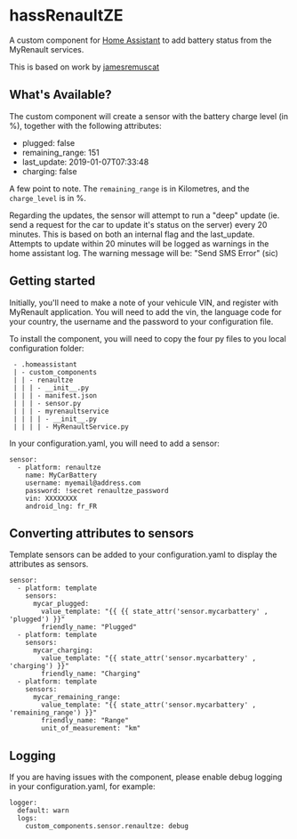 # hassRenaultZE
A custom component for [Home Assistant](http://home-assistant.io/) to add battery status from the MyRenault services.

This is based on work by [jamesremuscat](https://github.com/jamesremuscat/pyze)

## What's Available?
The custom component will create a sensor with the battery charge level (in %), together with the following attributes:

* plugged: false
* remaining_range: 151
* last_update: 2019-01-07T07:33:48
* charging: false

A few point to note. The `remaining_range` is in Kilometres, and the `charge_level` is in %.

Regarding the updates, the sensor will attempt to run a "deep" update (ie. send a request for the car to update it's status on the server) every 20 minutes. This is based on both an internal flag and the last_update.
Attempts to update within 20 minutes will be logged as warnings in the home assistant log. The warning message will be: "Send SMS Error" (sic)

## Getting started
Initially, you'll need to make a note of your vehicule VIN, and register with MyRenault application. You will need to add the vin, the language code for your country, the username and the password to your configuration file.

To install the component, you will need to copy the four py files to you local configuration folder:
```
 - .homeassistant
 | - custom_components
 | | - renaultze
 | | | - __init__.py
 | | | - manifest.json
 | | | - sensor.py
 | | | - myrenaultservice
 | | | | - __init__.py
 | | | | - MyRenaultService.py
```

In your configuration.yaml, you will need to add a sensor:
```
sensor:
  - platform: renaultze
    name: MyCarBattery
    username: myemail@address.com
    password: !secret renaultze_password
    vin: XXXXXXXX
    android_lng: fr_FR
```

## Converting attributes to sensors
Template sensors can be added to your configuration.yaml to display the attributes as sensors.
```
sensor:
  - platform: template
    sensors:
      mycar_plugged:
        value_template: "{{ {{ state_attr('sensor.mycarbattery' , 'plugged') }}"
        friendly_name: "Plugged"
  - platform: template
    sensors:
      mycar_charging:
        value_template: "{{ state_attr('sensor.mycarbattery' , 'charging') }}"
        friendly_name: "Charging"
  - platform: template
    sensors:
      mycar_remaining_range:
        value_template: "{{ state_attr('sensor.mycarbattery' , 'remaining_range') }}"
        friendly_name: "Range"
        unit_of_measurement: "km"
```

## Logging
If you are having issues with the component, please enable debug logging in your configuration.yaml, for example:
```
logger:
  default: warn
  logs:
    custom_components.sensor.renaultze: debug
```
